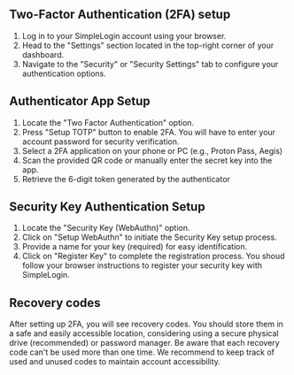 ## Two-Factor Authentication (2FA) setup

1. Log in to your SimpleLogin account using your browser.
2. Head to the "Settings" section located in the top-right corner of your dashboard.
3. Navigate to the "Security" or "Security Settings" tab to configure your authentication options.

## Authenticator App Setup

1. Locate the "Two Factor Authentication" option.
2. Press "Setup TOTP" button to enable 2FA. You will have to enter your account password for security verification.
3. Select a 2FA application on your phone or PC (e.g., Proton Pass, Aegis)
4. Scan the provided QR code or manually enter the secret key into the app.
5. Retrieve the 6-digit token generated by the authenticator

## Security Key Authentication Setup

1. Locate the "Security Key (WebAuthn)" option.
2. Click on "Setup WebAuthn" to initiate the Security Key setup process.
3. Provide a name for your key (required) for easy identification.
4. Click on "Register Key" to complete the registration process. You shoud follow your browser instructions to register your security key with SimpleLogin.

## Recovery codes

After setting up 2FA, you will see recovery codes. You should store them in a safe and easily accessible location, considering using a secure physical drive (recommended) or password manager. Be aware that each recovery code can't be used more than one time. 
We recommend to keep track of used and unused codes to maintain account accessibility.
